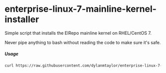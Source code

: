 # enterprise-linux-7-mainline-kernel-installer
Simple script that installs the ElRepo mainline kernel on RHEL/CentOS 7.

Never pipe anything to bash without reading the code to make sure it's safe.

##### Usage
```bash
curl https://raw.githubusercontent.com/dylanmtaylor/enterprise-linux-7-mainline-kernel-installer/master/mainline-kernel.sh | sudo bash
```
